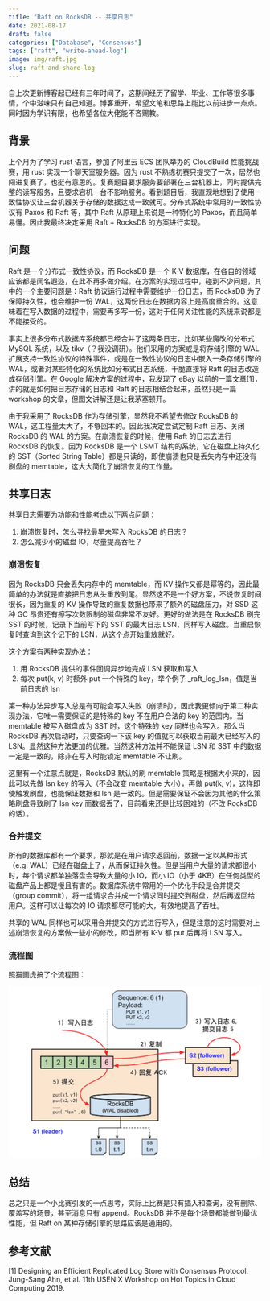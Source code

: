 ```yaml
---
title: "Raft on RocksDB -- 共享日志"
date: 2021-08-17
draft: false
categories: ["Database", "Consensus"]
tags: ["raft", "write-ahead-log"]
image: img/raft.jpg
slug: raft-and-share-log
---
```


自上次更新博客起已经有三年时间了，这期间经历了留学、毕业、工作等很多事情，个中滋味只有自己知道。博客重开，希望文笔和思路上能比以前进步一点点。同时因为学识有限，也希望各位大佬能不吝赐教。

## 背景

上个月为了学习 rust 语言，参加了阿里云 ECS 团队举办的 CloudBuild 性能挑战赛，用 rust 实现一个聊天室服务器。因为 rust 不熟练初赛只提交了一次，居然也闯进复赛了，也挺有意思的。复赛题目要求服务要部署在三台机器上，同时提供完整的读写服务，且要求宕机一台不影响服务。看到题目后，我直观地想到了使用一致性协议让三台机器关于存储的数据达成一致就可。分布式系统中常用的一致性协议有 Paxos 和 Raft 等，其中 Raft 从原理上来说是一种特化的 Paxos，而且简单易懂。因此我最终决定采用 Raft + RocksDB 的方案进行实现。

## 问题

Raft 是一个分布式一致性协议，而 RocksDB 是一个 K-V 数据库，在各自的领域应该都是闻名遐迩，在此不再多做介绍。在方案的实现过程中，碰到不少问题，其中的一个主要问题是：Raft 协议运行过程中需要维护一份日志，而 RocksDB 为了保障持久性，也会维护一份 WAL，这两份日志在数据内容上是高度重合的。这意味着在写入数据的过程中，需要再多写一份，这对于任何关注性能的系统来说都是不能接受的。

事实上很多分布式数据库系统都已经合并了这两条日志，比如某些魔改的分布式 MySQL 系统，以及 tikv（？我没调研）。他们采用的方案或是将存储引擎的 WAL 扩展支持一致性协议的特殊事件，或是在一致性协议的日志中嵌入一条存储引擎的 WAL，或者对某些特化的系统比如分布式日志系统，干脆直接将 Raft 的日志改造成存储引擎。在 Google 解决方案的过程中，我发现了 eBay 以前的一篇文章[1]，讲的就是如何把日志存储的日志和 Raft 的日志相结合起来，虽然只是一篇 workshop 的文章，但图文讲解还是让我茅塞顿开。

由于我采用了 RocksDB 作为存储引擎，显然我不希望去修改 RocksDB 的 WAL，这工程量太大了，不够回本的。因此我决定尝试定制 Raft 日志、关闭 RocksDB 的 WAL 的方案。在崩溃恢复的时候，使用 Raft 的日志去进行 RocksDB 的恢复。因为 RocksDB 是一个 LSMT 结构的系统，它在磁盘上持久化的 SST（Sorted String Table）都是只读的，即使崩溃也只是丢失内存中还没有刷盘的 memtable，这大大简化了崩溃恢复的工作量。

## 共享日志

共享日志需要为功能和性能考虑以下两点问题：

1. 崩溃恢复时，怎么寻找最早未写入 RocksDB 的日志？
2. 怎么减少小的磁盘 IO，尽量提高吞吐？

### 崩溃恢复

因为 RocksDB 只会丢失内存中的 memtable，而 KV 操作又都是幂等的，因此最简单的办法就是直接把日志从头重放到尾。显然这不是一个好方案，不说恢复时间很长，因为重复的 KV 操作导致的重复数据也带来了额外的磁盘压力，对 SSD 这种 GC 昂贵还有擦写次数限制的磁盘非常不友好。更好的做法是在 RocksDB 刷完 SST 的时候，记录下当前写下的 SST 的最大日志 LSN，同样写入磁盘。当重启恢复时查询到这个记下的 LSN，从这个点开始重放就好。

这个方案有两种实现办法：

1. 用 RocksDB 提供的事件回调异步地完成 LSN 获取和写入
2. 每次 put(k, v) 时额外 put 一个特殊的 key，举个例子 _raft_log_lsn，值是当前日志的 lsn

第一种办法异步写入总是有可能会写入失败（崩溃时），因此我更倾向于第二种实现办法，它唯一需要保证的是特殊的 key 不在用户合法的 key 的范围内。当 memtable 被写入磁盘成为 SST 时，这个特殊的 key 同样也会写入。那么当 RocksDB 再次启动时，只要查询一下该 key 的值就可以获取当前最大已经写入的 LSN。显然这种方法更加的优雅。当然这种方法并不能保证 LSN 和 SST 中的数据一定是一致的，除非在写入时能锁定 memtable 不让刷。

这里有一个注意点就是，RocksDB 默认的刷 memtable 策略是根据大小来的，因此可以先做 lsn key 的写入（不会改变 memtable 大小），再做 put(k, v)，这样即使触发刷盘，也能保证数据和 lsn 是一致的。但是需要保证不会因为其他的什么策略刷盘导致刷了 lsn key 而数据丢了，目前看来还是比较困难的（不改 RocksDB 的话）。

### 合并提交

所有的数据库都有一个要求，那就是在用户请求返回前，数据一定以某种形式（e.g. WAL）已经在磁盘上了，从而保证持久性。但是当用户大量的请求都很小时，每个请求都单独落盘会导致大量的小 IO，而小 IO（小于 4KB）在任何类型的磁盘产品上都是慢且有害的。数据库系统中常用的一个优化手段是合并提交（group commit），将一组请求合并成一个请求同时提交到磁盘，然后再返回给用户。这样可以让每次的 IO 请求都尽可能的大，有效地提高了吞吐。

共享的 WAL 同样也可以采用合并提交的方式进行写入，但是注意的这时需要对上述崩溃恢复的方案做一些小的修改，即当所有 K-V 都 put 后再将 LSN 写入。

### 流程图

照猫画虎搞了个流程图：

![流程图](img/raft_on_rocksdb.jpg)

## 总结

总之只是一个小比赛引发的一点思考，实际上比赛是只有插入和查询，没有删除、覆盖写的场景，甚至消息只有 append。RocksDB 并不是每个场景都能做到最优性能，但 Raft on 某种存储引擎的思路应该是通用的。

## 参考文献

[1] Designing an Efficient Replicated Log Store with Consensus Protocol. Jung-Sang Ahn, et al. 11th USENIX Workshop on Hot Topics in Cloud Computing 2019.
